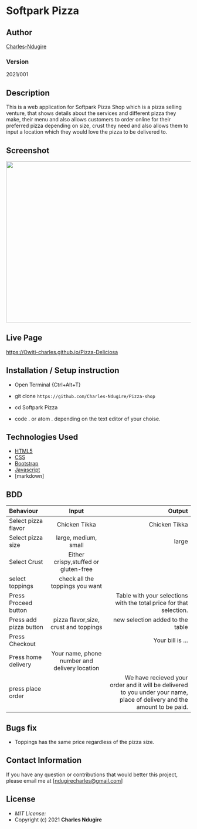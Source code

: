 # Softpark Pizza
## Author

[Charles-Ndugire](https://github.com/Charles-Ndugire)

### Version
2021/001

## Description

This is a web application for Softpark Pizza Shop  which is a pizza selling venture, that shows details about the services and different pizza they make, their menu and also allows customers to order online for their preferred pizza depending on size, crust they need and also allows them to input a location which they would love the pizza to be delivered to.

## Screenshot
<img src="https://raw.githubusercontent.com/Owiti-Charles/Pizza-Deliciosa/master/images/pizzashop.png" width="900px" height="440px">

## Live Page
https://Owiti-charles.github.io/Pizza-Deliciosa


## Installation / Setup instruction
* Open Terminal {Ctrl+Alt+T}

* git clone ```https://github.com/Charles-Ndugire/Pizza-shop```

* cd Softpark Pizza

* code . or atom . depending on the text editor of your choise.

## Technologies Used

* [HTML5](https://github.com/topics/html5)
* [CSS](https://github.com/topics/css3)
* [Bootstrap](https://github.com/topics/bootstrap)
* [Javascript](https://github.com/topics/javascript)
* [markdown]


## BDD
| Behaviour      | Input        | Output       |
| :------------- | :----------: | -----------: |
|  Select pizza flavor  |   Chicken Tikka |   Chicken Tikka   |
| Select pizza size  | large, medium, small |  large  |
| Select Crust   |  Either crispy,stuffed or gluten-free  |     |
| select toppings  |  check all the toppings you want     |     |
| Press Proceed button |     | Table with your selections with the total price for that selection.|
| Press add pizza button | pizza flavor,size, crust and toppings   | new selection added to the table|
| Press Checkout |     | Your bill is ...  |
| Press home delivery | Your name, phone number and delivery location     |  |
| press place order| | We have recieved your order and it will be delivered to you under your name, place of delivery and the amount to be paid.|

##  Bugs fix

*  Toppings has the same price regardless of the pizza size.

## Contact Information

If you have any question or contributions that would better this project, please email me at [ndugirecharles@gmail.com]

## License
* *MIT License:*
* Copyright (c) 2021 **Charles Ndugire**
